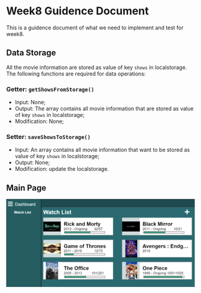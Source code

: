 
# Week8 Guidence Document

This is a guidence document of what we need to implement and test for week8.

## Data Storage
All the movie information are stored as value of key `shows` in localstorage. The following functions are required for data operations:
### Getter: `getShowsFromStorage()`
- Input: None;
- Output: The array contains all movie information that are stored as value of key `shows` in localstorage;
- Modification: None;
### Setter: `saveShowsToStorage()`
- Input: An array contains all movie information that want to be stored as value of key `shows` in localstorage;
- Output: None;
- Modification: update the localstorage.

## Main Page
![Mainpage_Picture](img/week8_p1.png)
